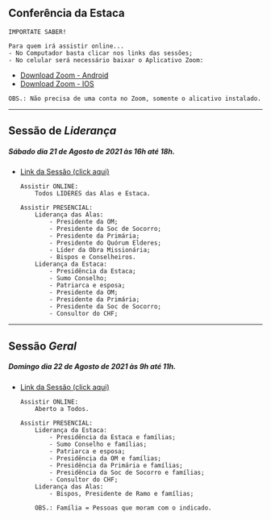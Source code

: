 <!-- # Estaca Fortaleza Brasil Leste -->
<!-- Links de Transmissões: -->

<!-- - [Ala Cidade dos Funcionários](https://mickhill-qa.github.io/estaca-fortaleza-brasil-leste/ala-cidade-dos-funcionarios/) -->



## Conferência da Estaca

```
IMPORTATE SABER!

Para quem irá assistir online...
- No Computador basta clicar nos links das sessões;
- No celular será necessário baixar o Aplicativo Zoom:
```
- [Download Zoom - Android](https://play.google.com/store/apps/details?id=us.zoom.videomeetings)
- [Download Zoom - IOS](https://itunes.apple.com/us/app/id546505307)

```
OBS.: Não precisa de uma conta no Zoom, somente o alicativo instalado.
```
    
---
## Sessão de ***Liderança***
##### Sábado dia 21 de Agosto de 2021 às 16h até 18h.
- [Link da Sessão (click aqui)](https://mickhill-qa.github.io/estaca-fortaleza-brasil-leste/conferencia-de-agosto-de-2021-sessao-de-lideranca-de-sabado)
    ```
    Assistir ONLINE: 
        Todos LIDERES das Alas e Estaca.
    ```

    ```
    Assistir PRESENCIAL:
        Liderança das Alas:
            - Presidente da OM;
            - Presidente da Soc de Socorro;
            - Presidente da Primária;
            - Presidente do Quórum Elderes;
            - Líder da Obra Missionária;
            - Bispos e Conselheiros.
        Liderança da Estaca:
            - Presidência da Estaca;
            - Sumo Conselho;
            - Patriarca e esposa;
            - Presidente da OM;
            - Presidente da Primária;
            - Presidente da Soc de Socorro;
            - Consultor do CHF;
    ```

---
## Sessão ***Geral***
##### Domingo dia 22 de Agosto de 2021 às 9h até 11h.
- [Link da Sessão (click aqui)](https://mickhill-qa.github.io/estaca-fortaleza-brasil-leste/conferencia-de-agosto-de-2021-sessao-geral-de-domingo)
    ```
    Assistir ONLINE: 
        Aberto a Todos.
    ```

    ```
    Assistir PRESENCIAL:
        Liderança da Estaca:
            - Presidência da Estaca e famílias;
            - Sumo Conselho e famílias;
            - Patriarca e esposa;
            - Presidência da OM e famílias;
            - Presidência da Primária e famílias;
            - Presidência da Soc de Socorro e famílias;
            - Consultor do CHF;
        Liderança das Alas:
            - Bispos, Presidente de Ramo e famílias;

        OBS.: Família = Pessoas que moram com o indicado.
    ```
